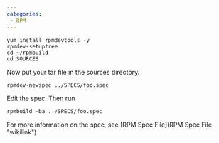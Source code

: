 ```yaml
---
categories:
 - RPM
---
```

`yum install rpmdevtools -y`\
`rpmdev-setuptree`\
`cd ~/rpmbuild`\
`cd SOURCES`

Now put your tar file in the sources directory.

`rpmdev-newspec ../SPECS/foo.spec`

Edit the spec. Then run

`rpmbuild -ba ../SPECS/foo.spec`

For more information on the spec, see [RPM Spec
File](RPM Spec File "wikilink")

